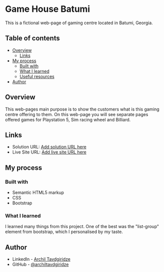 # Game House Batumi

This is a fictional web-page of gaming centre located in Batumi, Georgia.

## Table of contents

- [Overview](#overview)
  - [Links](#links)
- [My process](#my-process)
  - [Built with](#built-with)
  - [What I learned](#what-i-learned)
  - [Useful resources](#useful-resources)
- [Author](#author)

## Overview

This web-pages main purpose is to show the customers what is this gaming centre offering to them. On this web-page you will see separate pages offered games for Playstation 5, Sim racing wheel and Billiard.

## Links

- Solution URL: [Add solution URL here](https://your-solution-url.com)
- Live Site URL: [Add live site URL here](https://your-live-site-url.com)

## My process

### Built with

- Semantic HTML5 markup
- CSS
- Bootstrap

### What I learned

I learned many things from this project. One of the best was the "list-group" element from bootstrap, which I personalised by my taste.

## Author

- LinkedIn - [Archil Tavdgiridze](https://www.linkedin.com/in/archiltavdgiridze/)
- GitHub - [@archiltavdgiridze](https://github.com/archiltavdgiridze)
